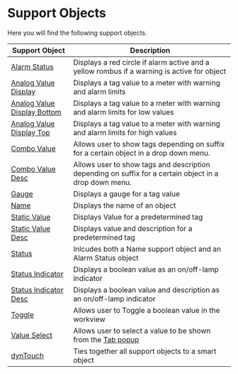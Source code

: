 Support Objects
==========================================

Here you will find the following support objects.

| Support Object                                                | Description                                                                                            |
| ------------------------------------------------------------- | ------------------------------------------------------------------------------------------------------ |
| [Alarm Status](Alarm_Status.md)                               | Displays a red circle if alarm active and a yellow rombus if a warning is active for object            |
| [Analog Value Display](Analog_Value_Display.md)               | Displays a tag value to a meter with warning and alarm limits                                          |
| [Analog Value Display Bottom](Analog_Value_Display_Bottom.md) | Displays a tag value to a meter with warning and alarm limits for low values                           |
| [Analog Value Display Top](Analog_Value_Display_Top.md)       | Displays a tag value to a meter with warning and alarm limits for high values                          |
| [Combo Value](Combo_Value.md)                                 | Allows user to show tags depending on suffix for a certain object in a drop down menu.                 |
| [Combo Value Desc](Combo_Value_Desc.md)                       | Allows user to show tags and description depending on suffix for a certain object in a drop down menu. |
| [Gauge](Gauge.md)                                             | Displays a gauge for a tag value                                                                       |
| [Name](Name.md)                                               | Displays the name of an object                                                                         |
| [Static Value](Static_Value.md)                               | Displays Value for a predetermined tag                                                                 |
| [Static Value Desc](Static_Value_Desc.md)                     | Displays value and description for a predetermined tag                                                 |
| [Status](Status.md)                                           | Inlcudes both a Name support object and an Alarm Status object                                         |
| [Status Indicator](Status_Indicator.md)                       | Displays a boolean value as an on/off-lamp indicator                                                   |
| [Status Indicator Desc](Status_Indicator_Desc.md)             | Displays a boolean value and description as an on/off-lamp indicator                                   |
| [Toggle](Toggle.md)                                           | Allows user to Toggle a boolean value in the workview                                                  |
| [Value Select](Value_Select.md)                               | Allows user to select a value to be shown from the [Tab popup]()                                       |
| [dynTouch](dynTouch.md)                                       | Ties together all support objects to a smart object                                                    |